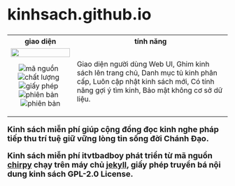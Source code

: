 <div style="font-fanily: Roboto; font-size: 18px;">
<h1>kinhsach.github.io</h1>
<table style="width: 100%;">
<tr>
<th style="width: 30%;">giao diện</th>
<th style="width: 70%;">tính năng</th>
</tr>
<tr>
<td>
<img src="https://chirpy-img.netlify.app/commons/devices-mockup.png" width="100%" height="auto" />

<div align="center">

![mã nguồn](https://img.shields.io/github/actions/workflow/status/cotes2020/jekyll-theme-chirpy/ci.yml?logo=github)&nbsp;&nbsp;
![chất lượng](https://img.shields.io/codacy/grade/4e556876a3c54d5e8f2d2857c4f43894?logo=codacy)&nbsp;&nbsp;
![giấy phép](https://img.shields.io/github/license/cotes2020/jekyll-theme-chirpy?color=goldenrod)&nbsp;&nbsp;
![phiên bản](https://img.shields.io/gem/v/jekyll-theme-chirpy?&logo=RubyGems&logoColor=ghostwhite&label=gem&color=orange)&nbsp;&nbsp;
![phiên bản](https://img.shields.io/badge/Dev_Containers-Open-deepskyblue?logo=linuxcontainers)

</div>
</td>
<td>
<p>Giao diện người dùng Web UI, Ghim kinh sách lên trang chủ, Danh mục tủ kinh phân cấp, Luôn cập nhật kinh sách mới, Có tính năng gợi ý tìm kinh, Bảo mật không cơ sở dữ liệu.</p>
</td>
</tr>
</table>

<p><b>Kinh sách miễn phí giúp cộng đồng đọc kinh nghe pháp tiếp thu trí tuệ giữ vững lòng tin sống đời Chánh Đạo.</b></p>
<p><b>Kinh sách miễn phí itvtbadboy phát triển từ mã nguồn <a href="https://github.com/cotes2020/jekyll-theme-chirpy" title="kinh sách" target="_blank">chirpy</a> chạy trên máy chủ <a href="https://jekyllrb.com/" title="kinh sách" target="_blank">jekyll</a>, giấy phép truyền bá nội dung kinh sách GPL-2.0 License.</b></p>
</div>
